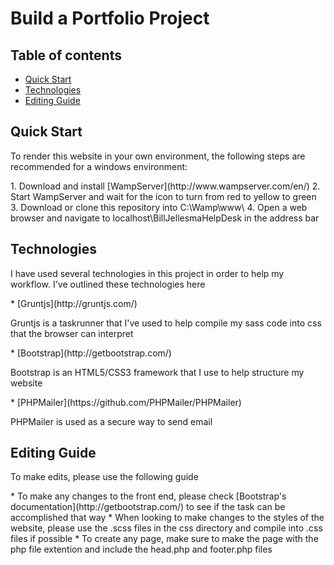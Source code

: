# Build a Portfolio Project
## Table of contents
* [Quick Start](#quick-start)
* [Technologies](#technologies)
* [Editing Guide](#editing-guide)

<h2><a name="quick-start">Quick Start</a></h2>
<p>To render this website in your own environment, the following steps are recommended for a windows environment:</p>
  1. Download and install [WampServer](http://www.wampserver.com/en/)
  2. Start WampServer and wait for the icon to turn from red to yellow to green
  3. Download or clone this repository into C:\Wamp\www\
  4. Open a web browser and navigate to localhost\BillJellesmaHelpDesk in the address bar

<h2><a name="technologies">Technologies</a></h2>
<p>I have used several technologies in this project in order to help my workflow. I've outlined these technologies here</p>
* [Gruntjs](http://gruntjs.com/)
  <p>Gruntjs is a taskrunner that I've used to help compile my sass code into css that the browser can interpret</p>
* [Bootstrap](http://getbootstrap.com/)
  <p>Bootstrap is an HTML5/CSS3 framework that I use to help structure my website</p>
* [PHPMailer](https://github.com/PHPMailer/PHPMailer)
  <p>PHPMailer is used as a secure way to send email</p>
<h2><a name="editing-guide">Editing Guide</a></h2>
<p>To make edits, please use the following guide</p>
* To make any changes to the front end, please check [Bootstrap's documentation](http://getbootstrap.com/) to see if the task can be accomplished that way
* When looking to make changes to the styles of the website, please use the .scss files in the css directory and compile into .css files if possible
* To create any page, make sure to make the page with the php file extention and include the head.php and footer.php files

